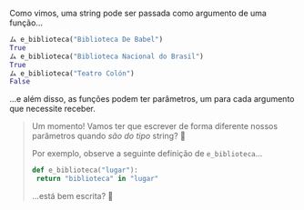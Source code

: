 Como vimos, uma string pode ser passada como argumento de uma função...

```python
ム e_biblioteca("Biblioteca De Babel")
True
ム e_biblioteca("Biblioteca Nacional do Brasil")
True
ム e_biblioteca("Teatro Colón")
False
```

...e além disso, as funções podem ter parâmetros, um para cada argumento que necessite receber.

> Um momento! Vamos ter que escrever de forma diferente nossos parâmetros quando _são do tipo_ string? :thinking:
>
> Por exemplo, observe a seguinte definição de `e_biblioteca`...
>
> ```python
> def e_biblioteca("lugar"):
>  return "biblioteca" in "lugar"
> ```
> ...está bem escrita? :eyes:
